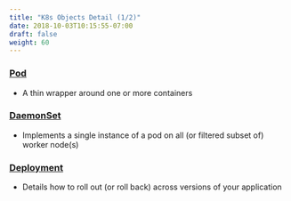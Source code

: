 ```yaml
---
title: "K8s Objects Detail (1/2)"
date: 2018-10-03T10:15:55-07:00
draft: false
weight: 60
---
```


### [Pod](https://kubernetes.io/docs/concepts/workloads/pods/pod/)
* A thin wrapper around one or more containers

### [DaemonSet](https://kubernetes.io/docs/concepts/workloads/controllers/daemonset/)

* Implements a single instance of a pod on all (or filtered subset of) worker node(s)

### [Deployment](https://kubernetes.io/docs/concepts/workloads/controllers/deployment/)
* Details how to roll out (or roll back) across versions of your application
